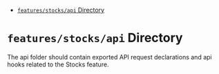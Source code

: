 <!-- START doctoc generated TOC please keep comment here to allow auto update -->
<!-- DON'T EDIT THIS SECTION, INSTEAD RE-RUN doctoc TO UPDATE -->

- [`features/stocks/api` Directory](#featuresstocksapi-directory)

<!-- END doctoc generated TOC please keep comment here to allow auto update -->

# `features/stocks/api` Directory

The api folder should contain exported API request declarations and api hooks related to the Stocks feature.
